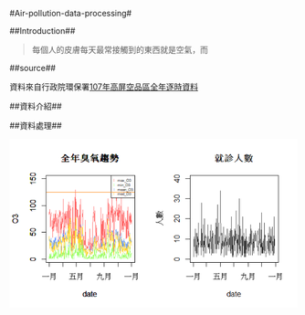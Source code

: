 ﻿#Air-pollution-data-processing#

##Introduction##

>每個人的皮膚每天最常接觸到的東西就是空氣，而

##source##

資料來自行政院環保署[107年高屏空品區全年逐時資料](https://taqm.epa.gov.tw/taqm/tw/YearlyDataDownload.aspx)


##資料介紹##

##資料處理##

![O3全年走勢圖](https://github.com/schifferm/Air-pollution-data-processing/blob/master/O3.png "O3全年走勢圖")